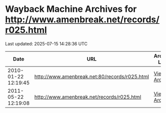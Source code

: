 # Wayback Machine Archives for http://www.amenbreak.net/records/r025.html

Last updated: 2025-07-15 14:28:36 UTC

| Date | URL | Archive Link |
|------|-----|---------------|
| 2010-01-22 12:19:45 | http://www.amenbreak.net:80/records/r025.html | [View Archive](https://web.archive.org/web/20100122121945/http://www.amenbreak.net:80/records/r025.html) |
| 2011-05-22 12:19:08 | http://www.amenbreak.net/records/r025.html | [View Archive](https://web.archive.org/web/20110522121908/http://www.amenbreak.net/records/r025.html) |
